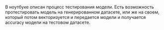 В ноутбуке описан процесс тестирования модели. Есть возможность протестировать модель на генерированном датасете, или же на своем, который потом векторизуется и передается модели и получается accuracy модели на тестовом датасете.
